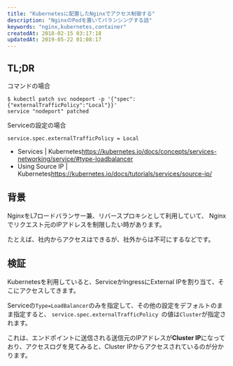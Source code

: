 ```yaml
---
title: "Kubernetesに配置したNginxでアクセス制御する"
description: "NginxのPodを置いてバランシングする話"
keywords: "nginx,kubernetes,container"
createdAt: 2018-02-15 03:17:18
updatedAt: 2019-05-22 01:08:17
---
```


## TL;DR

コマンドの場合

```
$ kubectl patch svc nodeport -p '{"spec":{"externalTrafficPolicy":"Local"}}'
service "nodeport" patched
```

Serviceの設定の場合

```
service.spec.externalTrafficPolicy = Local
```

- Services | Kubernetes<https://kubernetes.io/docs/concepts/services-networking/service/#type-loadbalancer>
- Using Source IP | Kubernetes<https://kubernetes.io/docs/tutorials/services/source-ip/>

## 背景

NginxをL7ロードバランサー兼、リバースプロキシとして利用していて、
Nginxでリクエスト元のIPアドレスを制限したい時があります。

たとえば、社内からアクセスはできるが、社外からは不可にするなどです。

## 検証

Kubernetesを利用していると、ServiceかIngressにExternal IPを割り当て、そこにアクセスしてきます。

Serviceの`Type=LoadBalancer`のみを指定して、その他の設定をデフォルトのまま指定すると、
`service.spec.externalTrafficPolicy `の値は`Cluster`が指定されます。

これは、エンドポイントに送信される送信元のIPアドレスが**Cluster IP**になっており、アクセスログを見てみると、Cluster IPからアクセスされているのが分かります。
